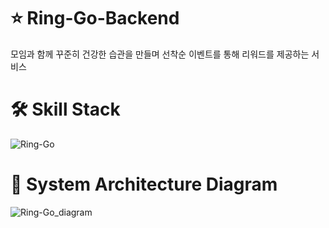 # ⭐ Ring-Go-Backend
모임과 함께 꾸준히 건강한 습관을 만들며 선착순 이벤트를 통해 리워드를 제공하는 서비스

# 🛠 Skill Stack
![Ring-Go](https://github.com/user-attachments/assets/21f081f7-a961-485e-a447-89e59aaeaf83)


# 🧩 System Architecture Diagram
![Ring-Go_diagram](https://github.com/user-attachments/assets/c4e90388-d8a5-4078-8d23-721d375587d1)
